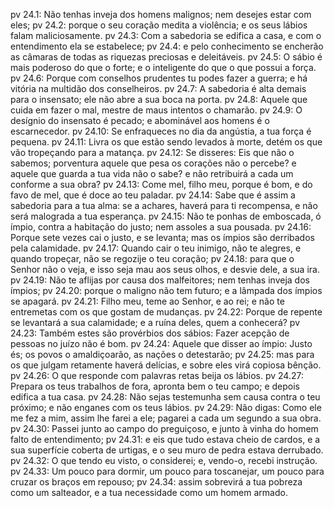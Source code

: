 pv 24.1: Não tenhas inveja dos homens malignos; nem desejes estar com eles;
pv 24.2: porque o seu coração medita a violência; e os seus lábios falam maliciosamente.
pv 24.3: Com a sabedoria se edifica a casa, e com o entendimento ela se estabelece;
pv 24.4: e pelo conhecimento se encherão as câmaras de todas as riquezas preciosas e deleitáveis.
pv 24.5: O sábio é mais poderoso do que o forte; e o inteligente do que o que possui a força.
pv 24.6: Porque com conselhos prudentes tu podes fazer a guerra; e há vitória na multidão dos conselheiros.
pv 24.7: A sabedoria é alta demais para o insensato; ele não abre a sua boca na porta.
pv 24.8: Aquele que cuida em fazer o mal, mestre de maus intentos o chamarão.
pv 24.9: O desígnio do insensato é pecado; e abominável aos homens é o escarnecedor.
pv 24.10: Se enfraqueces no dia da angústia, a tua força é pequena.
pv 24.11: Livra os que estão sendo levados à morte, detém os que vão tropeçando para a matança.
pv 24.12: Se disseres: Eis que não o sabemos; porventura aquele que pesa os corações não o percebe? e aquele que guarda a tua vida não o sabe? e não retribuirá a cada um conforme a sua obra?
pv 24.13: Come mel, filho meu, porque é bom, e do favo de mel, que é doce ao teu paladar.
pv 24.14: Sabe que é assim a sabedoria para a tua alma: se a achares, haverá para ti recompensa, e não será malograda a tua esperança.
pv 24.15: Não te ponhas de emboscada, ó ímpio, contra a habitação do justo; nem assoles a sua pousada.
pv 24.16: Porque sete vezes cai o justo, e se levanta; mas os ímpios são derribados pela calamidade.
pv 24.17: Quando cair o teu inimigo, não te alegres, e quando tropeçar, não se regozije o teu coração;
pv 24.18: para que o Senhor não o veja, e isso seja mau aos seus olhos, e desvie dele, a sua ira.
pv 24.19: Não te aflijas por causa dos malfeitores; nem tenhas inveja dos ímpios;
pv 24.20: porque o maligno não tem futuro; e a lâmpada dos ímpios se apagará.
pv 24.21: Filho meu, teme ao Senhor, e ao rei; e não te entremetas com os que gostam de mudanças.
pv 24.22: Porque de repente se levantará a sua calamidade; e a ruína deles, quem a conhecerá?
pv 24.23: Também estes são provérbios dos sábios: Fazer acepção de pessoas no juízo não é bom.
pv 24.24: Aquele que disser ao ímpio: Justo és; os povos o amaldiçoarão, as nações o detestarão;
pv 24.25: mas para os que julgam retamente haverá delícias, e sobre eles virá copiosa bênção.
pv 24.26: O que responde com palavras retas beija os lábios.
pv 24.27: Prepara os teus trabalhos de fora, apronta bem o teu campo; e depois edifica a tua casa.
pv 24.28: Não sejas testemunha sem causa contra o teu próximo; e não enganes com os teus lábios.
pv 24.29: Não digas: Como ele me fez a mim, assim lhe farei a ele; pagarei a cada um segundo a sua obra.
pv 24.30: Passei junto ao campo do preguiçoso, e junto à vinha do homem falto de entendimento;
pv 24.31: e eis que tudo estava cheio de cardos, e a sua superfície coberta de urtigas, e o seu muro de pedra estava derrubado.
pv 24.32: O que tendo eu visto, o considerei; e, vendo-o, recebi instrução.
pv 24.33: Um pouco para dormir, um pouco para toscanejar, um pouco para cruzar os braços em repouso;
pv 24.34: assim sobrevirá a tua pobreza como um salteador, e a tua necessidade como um homem armado.
